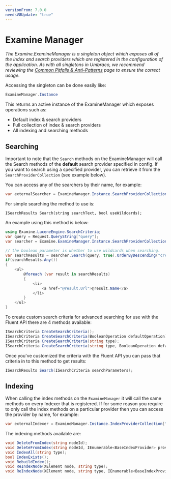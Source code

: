 ```yaml
---
versionFrom: 7.0.0
needsV8Update: "true"
---
```


# Examine Manager
_The Examine.ExamineManager is a singleton object which exposes all of the index and search providers which are registered in the configuration of the application. As with all singletons in Umbraco, we recommend reviewing the [Common Pitfalls & Anti-Patterns](../../Common-Pitfalls/index.md) page to ensure the correct usage._

Accessing the singleton can be done easily like:

```csharp
ExamineManager.Instance
```

This returns an active instance of the ExamineManager which exposes operations such as:

* Default index & search providers
* Full collection of index & search providers
* All indexing and searching methods
	
## Searching

Important to note that the `Search` methods on the ExamineManager will call the Search methods of the **default** search provider specified in config. If you want to search using a specified provider, you can retrieve it from the `SearchProviderCollection` (see example below).

You can access any of the searchers by their name, for example:

```csharp
var externalSearcher = ExamineManager.Instance.SearchProviderCollection["ExternalSearcher"];
```

For simple searching the method to use is:

```chsarp
ISearchResults Search(string searchText, bool useWildcards);
```

An example using this method is below:

```csharp
using Examine.LuceneEngine.SearchCriteria;
var query = Request.QueryString["query"];
var searcher = Examine.ExamineManager.Instance.SearchProviderCollection["ExternalSearcher"];

// the boolean parameter is whether to use wildcards when searching.
var searchResults = searcher.Search(query, true).OrderByDescending("createDate");
if(searchResults.Any())
{
    <ul>
        @foreach (var result in searchResults)
        {
            <li>
                <a href="@result.Url">@result.Name</a>
            </li>
        }
    </ul>
}
```

To create custom search criteria for advanced searching for use with the Fluent API there are 4 methods available:

```csharp
ISearchCriteria CreateSearchCriteria();
ISearchCriteria CreateSearchCriteria(BooleanOperation defaultOperation);
ISearchCriteria CreateSearchCriteria(string type);
ISearchCriteria CreateSearchCriteria(string type, BooleanOperation defaultOperation);
```

Once you've customized the criteria with the Fluent API you can pass that criteria in to this method to get results:

```csharp
ISearchResults Search(ISearchCriteria searchParameters);
```

## Indexing

When calling the index methods on the `ExamineManager` it will call the same methods on every Indexer that is registered. If for some reason you require to only call the index methods on a particular provider then you can access the provider by name, for example:

```csharp
var externalIndexer = ExamineManager.Instance.IndexProviderCollection["ExternalIndexer"];
```

The indexing methods available are:

```csharp
void DeleteFromIndex(string nodeId);
void DeleteFromIndex(string nodeId, IEnumerable<BaseIndexProvider> providers);
void IndexAll(string type);
bool IndexExists();
void RebuildIndex();
void ReIndexNode(XElement node, string type);
void ReIndexNode(XElement node, string type, IEnumerable<BaseIndexProvider> providers);
```
